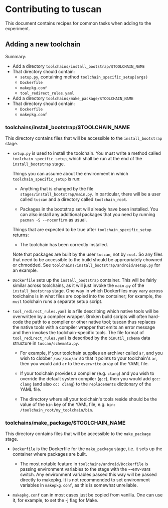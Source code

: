 
Contributing to tuscan
======================

This document contains recipes for common tasks when adding to the
experiment.


## Adding a new toolchain

Summary:

- Add a directory `toolchains/install_bootstrap/$TOOLCHAIN_NAME`
- That directory should contain:
  - `setup.py`, containing method `toolchain_specific_setup(args)`
  - `Dockerfile`
  - `makepkg.conf`
  - `tool_redirect_rules.yaml`
- Add a directory `toolchains/make_package/$TOOLCHAIN_NAME`
- That directory should contain:
  - `Dockerfile`
  - `makepkg.conf`

### toolchains/install_bootstrap/$TOOLCHAIN_NAME

This directory contains files that will be accessible to the
`install_bootstrap` stage.

- `setup.py` is used to install the toolchain. You must write a method
  called `toolchain_specific_setup`, which shall be run at the end of
  the `install_bootstrap` stage.

  Things you can assume about the environment in which
  `toolchain_specific_setup` is run:

  - Anything that is changed by the file
    `stages/install_bootstrap/main.py`. In particular, there will be a
    user called `tuscan` and a directory called `toolchain_root`.

  - Packages in the bootstrap set will already have been installed. You
    can also install any additional packages that you need by running
    `pacman -S --noconfirm` as usual.

  Things that are expected to be true after `toolchain_specific_setup`
  returns:

  - The toolchain has been correctly installed.

  Note that packages are built by the user `tuscan`, not by `root`. So
  any files that need to be accessible to the build should be
  appropriately chowned or chmodded. See
  `toolchains/install_bootstrap/android/setup.py` for an example.

- `Dockerfile` sets up the `install_bootstrap` container. This will be
  fairly similar across toolchains, as it will just invoke the `main.py`
  of the `install_bootstrap` stage. One way in which Dockerfiles may
  vary across toolchains is in what files are copied into the container;
  for example, the `musl` toolchain runs a separate setup script.

- `tool_redirect_rules.yaml` is a file describing which native tools will
  be overwritten by a compiler wrapper. Broken build scripts will often
  hard-code the path to a compiler or other native tool; tuscan thus
  replaces the native tools with a compiler wrapper that emits an error
  message and then invokes the toolchain-specific tools. The file format
  of `tool_redirect_rules.yaml` is described by the `binutil_schema` data
  structure in `tuscan/schemata.py`.

  - For example, if your toolchain supplies an archiver called `ar`,
    and you wish to clobber `/usr/bin/ar` so that it points to your
    toolchain's `ar`, then you would add `ar` to the `overwrite` array
    of the YAML file.

  - If your toolchain provides a compiler (e.g. `clang`) and you wish to
    override the default system compiler (`gcc`), then you would add
    `gcc: clang` (and also `cc: clang`) to the `replacements` dictionary
    of the YAML file.

  - The directory where all your toolchain's tools reside should be the
    value of the `bin` key of the YAML file, e.g.
    `bin: /toolchain_root/my_toolchain/bin`.


### toolchains/make_package/$TOOLCHAIN_NAME

This directory contains files that will be accessible to the
`make_package` stage.

- `Dockerfile` is the Dockerfile for the `make_package` stage, i.e. it
  sets up the container where packages are built.

  - The most notable feature in `toolchains/android/Dockerfile` is
    passing environment variables to the stage with the --env-vars
    switch. Any environment variables passed this way will be passed
    directly to makepkg. It is not recommended to set environment
    variables in `makepkg.conf`, as this is somewhat unreliable.

- `makepkg.conf` can in most cases just be copied from vanilla. One can
  use it, for example, to set the -j flag for Make.
